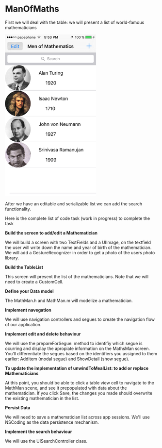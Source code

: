 # ManOfMaths

First we will deal with the table: we will present a list of world-famous mathematicians




<img src="/images/table.PNG" alt="Drawing" width="300">

After we have an editable and serializable list we can add the search functionality.

Here is the complete list of code task (work in progress) to complete the task


  **Build the screen to add/edit a Mathematician**

We will build a screen with two TextFields and a UIImage, on the textfield the user will write down the
name and year of birth of the mathematician. We will add a GestureRecognizer in order to get a photo of the 
users photo library.

**Build the TableList**

This screen will present the list of the mathematicians. Note that we will need to create a CustomCell.

**Define your Data model**

The MathMan.h and MathMan.m will modelize a mathematician.

**Implement navegation**

We will use navigation controllers and segues to create the navigation flow of our application.

**Implement edit and delete behaviour**

We will use the prepareForSegue: method to identifiy which segue is ocurring and display the apropiate information on the MathsMan screen. You’ll differentiate the segues based on the identifiers you assigned to them earlier: AddItem (modal segue) and ShowDetail (show segue).

**To update the implementation of unwindToMealList: to add or replace Mathematicians**

At this point, you should be able to click a table view cell to navigate to the MathMan scene, and see it prepopulated with data about the mathematician. If you click Save, the changes you made should overwrite the existing mathematician in the list.

**Persist Data**

We will need to save a mathematician list across app sessions. We'll use NSCoding as the data persistence mechanism.

**Implement the search behaviour**

We will use the UISearchController class.


